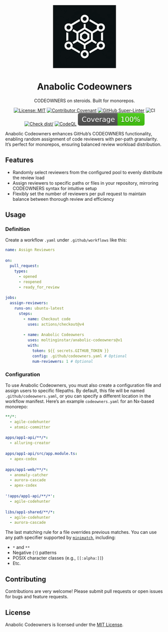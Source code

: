 <div align="center">
  <img
    src="assets/logo.png"
    alt="Anabolic Codeowners logo"
    width="200"
  />

  <h1>Anabolic Codeowners</h1>

  <p>CODEOWNERS on steroids. Built for monorepos.</p>

[![License: MIT](https://img.shields.io/badge/License-MIT-yellow.svg)](https://opensource.org/licenses/MIT)
[![Contributor Covenant](https://img.shields.io/badge/Contributor%20Covenant-2.1-4baaaa.svg)](CODE_OF_CONDUCT.md)
[![GitHub Super-Linter](https://github.com/moltinginstar/anabolic-codeowners/actions/workflows/linter.yaml/badge.svg)](https://github.com/super-linter/super-linter)
![CI](https://github.com/moltinginstar/anabolic-codeowners/actions/workflows/ci.yaml/badge.svg)
[![Check dist/](https://github.com/moltinginstar/anabolic-codeowners/actions/workflows/check-dist.yaml/badge.svg)](https://github.com/actions/typescript-action/actions/workflows/check-dist.yaml)
[![CodeQL](https://github.com/moltinginstar/anabolic-codeowners/actions/workflows/codeql-analysis.yaml/badge.svg)](https://github.com/actions/typescript-action/actions/workflows/codeql-analysis.yaml)
[![Coverage](./badges/coverage.svg)](./badges/coverage.svg)

</div>

Anabolic Codeowners enhances GitHub’s CODEOWNERS functionality, enabling random assignment of code reviewers with per-path granularity. It’s perfect for monorepos, ensuring balanced review workload distribution.

## Features

- Randomly select reviewers from the configured pool to evenly distribute the review load
- Assign reviewers to specific paths or files in your repository, mirroring CODEOWNERS syntax for intuitive setup
- Flexibly set the number of reviewers per pull request to maintain balance between thorough review and efficiency

## Usage

### Definition

Create a workflow `.yaml` under `.github/workflows` like this:

```yaml
name: Assign Reviewers

on:
  pull_request:
    types:
      - opened
      - reopened
      - ready_for_review

jobs:
  assign-reviewers:
    runs-on: ubuntu-latest
      steps:
        - name: Checkout code
          uses: actions/checkout@v4
      
        - name: Anabolic Codeowners
          uses: moltinginstar/anabolic-codeowners@v1
          with:
            token: ${{ secrets.GITHUB_TOKEN }}
            config: .github/codeowners.yaml # Optional
            num-reviewers: 1 # Optional
```

### Configuration

To use Anabolic Codeowners, you must also create a configuration file and assign users to specific filepaths. By default, this file will be named `.github/codeowners.yaml`, or you can specify a different location in the workflow manifest. Here’s an example `codeowners.yaml` for an Nx-based monorepo:

```yaml
**/*:
  - agile-codehunter
  - atomic-committer

apps/app1-api/**/*:
  - alluring-creator

apps/app1-api/src/app.module.ts:
  - apex-codex

apps/app1-web/**/*:
  - anomaly-catcher
  - aurora-cascade
  - apex-codex

'!apps/app1-api/**/*':
  - agile-codehunter

libs/app1-shared/**/*:
  - agile-codehunter
  - aurora-cascade
```

The last matching rule for a file overrides previous matches. You can use any path specifier supported by [`minimatch`](https://github.com/isaacs/minimatch), including:

- `*` and `**`
- Negative (`!`) patterns
- POSIX character classes (e.g., `[[:alpha:]]`)
- Etc.

## Contributing

Contributions are very welcome! Please submit pull requests or open issues for bugs and feature requests.

## License

Anabolic Codeowners is licensed under the [MIT License](LICENSE).
